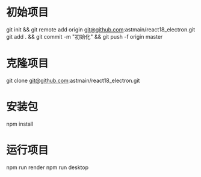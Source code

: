 # 初始项目
git init && git remote add origin git@github.com:astmain/react18_electron.git
git add . && git commit -m "初始化"   && git push -f origin master

# 克隆项目
git clone git@github.com:astmain/react18_electron.git


# 安装包
npm install

# 运行项目
npm run render
npm run desktop


